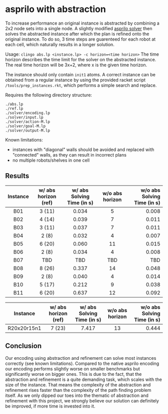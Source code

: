 # asprilo with abstraction

To increase performance an original instance is abstracted by combining a 2x2 node sets into a single node.
A slightly modified [asprilo solver](https://github.com/potassco/asprilo-encodings) then solves the abstracted instance 
after which the plan is refined onto the original instance. To do so, 3 time steps are guarenteed for each robot at each 
cell, which naturally results in a longer solution.

Usage: `clingo abs.lp <instance.lp> -c horizon=<time horizon>`
The time horizon describes the time limit for the solver on the abstracted instance. The real time horizon will be 3x+2, 
where x is the given time horizon.

The instance should only contain `init1` atoms. A correct instance can be obtained from a regular instance by using the 
provided racket script `/tools/prep_instances.rkt`, which performs a simple search and replace.

Requires the following directory structure:
``` shell
./abs.lp
./ref.lp
./solver/encoding.lp
./solver/input.lp
./solver/action-M.lp
./solver/goal-M.lp
./solver/output-M.lp
```

Known limitations:
- instances with "diagonal" walls should be avoided and replaced with "connected" walls, as they can result in incorrect plans
- no multiple robots/shelves in one cell

## Results

| Instance | w/ abs horizon (ref) | w/ abs Solving Time (in s) | w/o abs horizon | w/o abs Solving Time (in s) |
|:--------:|:--------------------:|:--------------------------:|:---------------:|----------------------------:|
| B01 | 3 (11) | 0.034 | 5  | 0.008 |
| B02 | 4 (14) | 0.039 | 7  | 0.011 |
| B03 | 3 (11) | 0.037 | 7  | 0.011 |
| B04 | 2 (8)  | 0.032 | 4  | 0.007 |
| B05 | 6 (20) | 0.060 | 11 | 0.015 |
| B06 | 2 (8)  | 0.034 | 4  | 0.008 |
| B07 | TBD    | TBD   | TBD | TBD  |
| B08 | 8 (26) | 0.337 | 14 | 0.048 |
| B09 | 2 (8)  | 0.040 | 4  | 0.014 |
| B10 | 5 (17) | 0.212 | 9  | 0.038 |
| B11 | 6 (20) | 0.637 | 12 | 0.092 |

| Instance | w/ abs horizon (ref) | w/ abs Solving Time (in s) | w/o abs horizon | w/o abs Solving Time (in s) |
|:--------:|:--------------------:|:--------------------------:|:---------------:|----------------------------:|
| R20x20r15n1 | 7 (23) | 7.417 | 13 | 0.444 |

## Conclusion

Our encoding using abstraction and refinement can solve most instances correctly (see known limitations). Compared to the native asprilo 
encoding our encoding performs slightly worse on smaller benchmarks but significantly worse on bigger ones. This is due
to the fact, that the abstraction and refinement is a quite demanding task, which scales with the size of the instance.
That means the complexity of the abstraction and refinement rises faster than the complexity of the 
path finding problem itself. As we only dipped our toes into the thematic of abstraction and refinement with this project,
we strongly believe our solution can definitely be improved, if more time is invested into it.